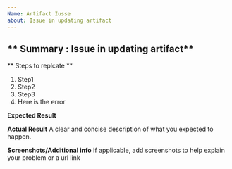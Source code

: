 ```yaml
---
Name: Artifact Iusse
about: Issue in updating artifact
---
```

** Summary : Issue in updating artifact**
---
** Steps to replcate **
1. Step1
2. Step2
3. Step3
4. Here is the error

**Expected Result**


**Actual Result**
A clear and concise description of what you expected to happen.

**Screenshots/Additional info**
If applicable, add screenshots to help explain your problem or a url link
